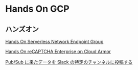 # Hands On GCP

## ハンズオン

[Hands On Serverless Network Endpoint Group](./compute/network-endpoint-groups/serverless/README.md)

[Hands On reCAPTCHA Enterprise on Cloud Armor](./net-security/securitypolicies/recaptcha-enterprise-on-cloud-armor/README.md)

[Pub/Sub に来たデータを Slack の特定のチャンネルに投稿する](./functions/trigger-cloudpubsub/python-slack/)
